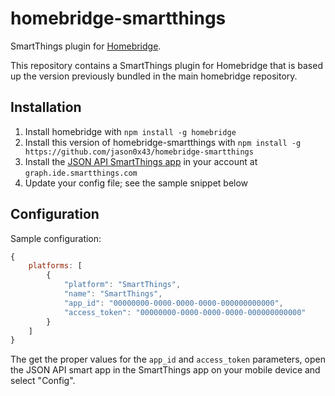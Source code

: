 homebridge-smartthings
======================

SmartThings plugin for [Homebridge](https://github.com/nfarina/homebridge).

This repository contains a SmartThings plugin for Homebridge that is based up the version previously bundled in the main homebridge repository.

Installation
------------

1. Install homebridge with `npm install -g homebridge`
2. Install this version of homebridge-smartthings with `npm install -g https://github.com/jason0x43/homebridge-smartthings`
3. Install the [JSON API SmartThings app](JSON.groovy) in your account at `graph.ide.smartthings.com`
3. Update your config file; see the sample snippet below

Configuration
-------------

Sample configuration:

```js
{
    platforms: [
        {
            "platform": "SmartThings",
            "name": "SmartThings",
            "app_id": "00000000-0000-0000-0000-000000000000",
            "access_token": "00000000-0000-0000-0000-000000000000"
        }
    ]
}
```

The get the proper values for the `app_id` and `access_token` parameters, open the JSON API smart app in the SmartThings app on your mobile device and select "Config".
